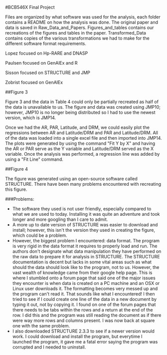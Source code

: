 #BCB546X Final Project

Files are organized by what software was used for the analysis, each folder contains a README on how the analysis was done.
The original paper and data is saved in Raw_Data_and_Papers.
Figures_and_tables contains our recreations of the figures and tables in the paper.
Transformed_Data contains copies of the various transformations we had to make for the different software format requirements.

Lopez focused on Hp-RARE and DNASP

Paulsen focused on GenAlEx and R

Sisson focused on STRUCTURE and JMP

Zobrist focused on GenAlEx


##Figure 3

Figure 3 and the data in Table 4 could only be partially recreated as half of the data is unavailable to us. The figure and data was created using JMP10; however, JMP10 is no longer being distributed so I had to use the newest version, which is JMP14. 

Once we had the AR, PAR, Latitude, and DRM, we could easily plot the regressions between AR and Latitude/DRM and PAR and Latitude/DRM. All of the data was loaded into a single excel file and then imported into JMP14. The plots were generated by using the command "Fit Y by X" and having the AR or PAR serve as the Y variable and Latitude/DRM served as the X variable. Once the analysis was performed, a regression line was added by using a "Fit Line" command.


##Figure 4

The figure was generated using an open-source software called STRUCTURE. There have been many problems encountered with recreating this figure. 

###Problems:
- The software they used is not user friendly, especially compared to what we are used to today. Installing it was quite an adventure and took longer and more googling than I care to admit.
- A more up to date version of STRUCTURE was easier to download and install; however, this isn't the version they used in creating the figure, which could be a problem.
- However, the biggest problem I encountered: data format. The program is very rigid in the data format it requires to properly load and run. The authors don't designate what data manipulation they have performed on the raw data to prepare it for analysis in STRUCTURE. 
The STRUCTURE documentation is decent but lacks in some vital areas such as what should the data should look like to the program, not to us. However, the vast wealth of knowledge came from their google help page. This is where I stumbled onto a forum page that said one of the major issues they encounter is when data is created on a PC machine and an OSX or Linux user downloads it. The formatting becomes very messed up and the program can't read it. That sounds like what I encountered! I then tried to see if I could create one line of the data in a new document by typing it out, not by copying it. I found on one of the forum pages that there needs to be tabs within the rows and a return at the end of the row. I did this and the program was still reading the document as if there were way more rows and columns present. I was now back at square one with the same problem. 
- I also downloaded STRUCTURE 2.3.3 to see if a newer version would work. I could download and install the program, but everytime I launched the program, it gave me a fatal error saying the program was corrupted and I needed to uninstall.